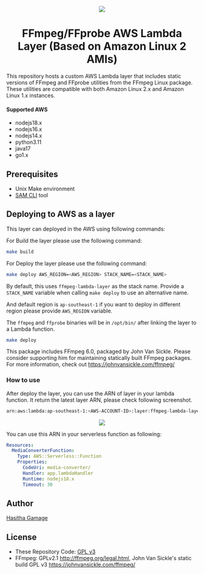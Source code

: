 <p align='center'> <img src="https://user-images.githubusercontent.com/4580975/275339760-e9e95dcd-afd5-4ed0-9d3f-f739bd9e9a4a.jpg"/></p>

<h1  align='center'>FFmpeg/FFprobe AWS Lambda Layer (Based on Amazon Linux 2 AMIs)</h1>

This repository hosts a custom AWS Lambda layer that includes static versions of FFmpeg and FFprobe utilities from the FFmpeg Linux package. These utilities are compatible with both Amazon Linux 2.x and Amazon Linux 1.x instances.

#### Supported AWS 
- nodejs18.x
- nodejs16.x
- nodejs14.x
- python3.11
- java17
- go1.x

## Prerequisites

* Unix Make environment
* [SAM CLI](https://docs.aws.amazon.com/serverless-application-model/latest/developerguide/install-sam-cli.html) tool

## Deploying to AWS as a layer

This layer can deployed in the AWS using following commands:

For Build the layer please use the following command:

```sh
make build
```

For Deploy the layer please use the following command:

```sh
make deploy AWS_REGION=<AWS_REGION> STACK_NAME=<STACK_NAME> 
```

By default, this uses `ffmpeg-lambda-layer` as the stack name. Provide a `STACK_NAME` variable when calling `make deploy` to use an alternative name.

And default region is `ap-southeast-1` if you want to deploy in different region please provide `AWS_REGION` variable.


The `ffmpeg` and `ffprobe` binaries will be in `/opt/bin/` after linking the layer to a Lambda function.

```sh
make deploy
```

This package includes FFmpeg 6.0, packaged by John Van Sickle. Please consider supporting him for maintaining statically built FFmpeg packages. For more information, check out https://johnvansickle.com/ffmpeg/

### How to use

After deploy the layer, you can use the ARN of layer in your lambda function.
It return the latest layer ARN, please check following screenshot.

```sh
arn:aws:lambda:ap-southeast-1:<AWS-ACCOUNT-ID>:layer:ffmpeg-lambda-layer:1  
```

<p align='center'> <img src="https://user-images.githubusercontent.com/4580975/275339769-a87fc0c9-2d72-4d7b-b341-69f051cda034.png"/></p> </p> 

You can use this ARN in your serverless function as following:

```yaml
Resources:
  MediaConverterFunction:
    Type: AWS::Serverless::Function
    Properties:
      CodeUri: media-converter/
      Handler: app.lambdaHandler
      Runtime: nodejs18.x
      Timeout: 30
```

## Author

[Hasitha Gamage](https://hasitha.xyz)

## License

* These Repository Code: [GPL v3](https://opensource.org/licenses/MIT)
* FFmpeg: GPLv2.1 <http://ffmpeg.org/legal.html>, John Van Sickle's static build GPL v3 <https://johnvansickle.com/ffmpeg/>